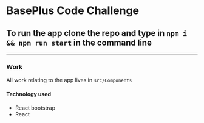 # BasePlus Code Challenge

## To run the app clone the repo and type in `npm i && npm run start` in the command line

---

### Work
All work relating to the app lives in `src/Components`

#### Technology used
- React bootstrap
- React